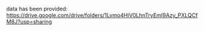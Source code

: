 data has been provided: https://drive.google.com/drive/folders/1Lvmo4HiV0LhnTryEmI9Azy_PXLQCfM8J?usp=sharing
